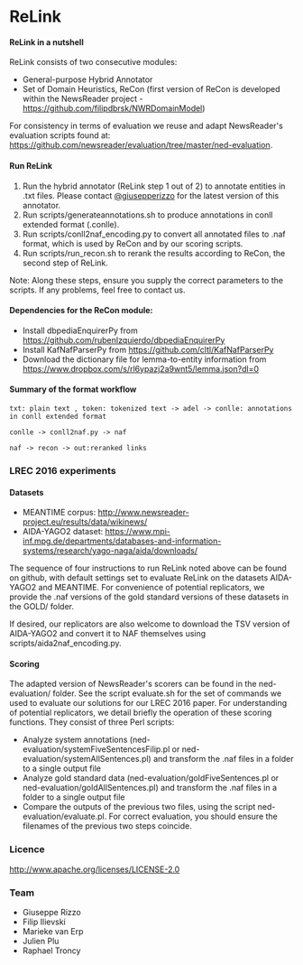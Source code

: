 # ReLink

#### ReLink in a nutshell
ReLink consists of two consecutive modules:
- General-purpose Hybrid Annotator
- Set of Domain Heuristics, ReCon (first version of ReCon is developed within the NewsReader project - https://github.com/filipdbrsk/NWRDomainModel)

For consistency in terms of evaluation we reuse and adapt NewsReader's evaluation scripts found at: https://github.com/newsreader/evaluation/tree/master/ned-evaluation.

#### Run ReLink

1. Run the hybrid annotator (ReLink step 1 out of 2) to annotate entities in .txt files. Please contact [@giusepperizzo](https://github.com/giusepperizzo) for the latest version of this annotator.
2. Run scripts/generateannotations.sh to produce annotations in conll extended format (.conlle).
3. Run scripts/conll2naf_encoding.py to convert all annotated files to .naf format, which is used by ReCon and by our scoring scripts.
4. Run scripts/run_recon.sh to rerank the results according to ReCon, the second step of ReLink.
 
Note: Along these steps, ensure you supply the correct parameters to the scripts. If any problems, feel free to contact us.

#### Dependencies for the ReCon module:
- Install dbpediaEnquirerPy from https://github.com/rubenIzquierdo/dbpediaEnquirerPy
- Install KafNafParserPy from https://github.com/cltl/KafNafParserPy
- Download the dictionary file for lemma-to-entity information from https://www.dropbox.com/s/rl6ypazj2a9wnt5/lemma.json?dl=0

#### Summary of the format workflow
    txt: plain text , token: tokenized text -> adel -> conlle: annotations in conll extended format
    
    conlle -> conll2naf.py -> naf
    
    naf -> recon -> out:reranked links

### LREC 2016 experiments

#### Datasets

- MEANTIME corpus: http://www.newsreader-project.eu/results/data/wikinews/
- AIDA-YAGO2 dataset: https://www.mpi-inf.mpg.de/departments/databases-and-information-systems/research/yago-naga/aida/downloads/

The sequence of four instructions to run ReLink noted above can be found on github, with default settings set to evaluate ReLink on the datasets AIDA-YAGO2 and MEANTIME. For convenience of potential replicators, we provide the .naf versions of the gold standard versions of these datasets in the GOLD/ folder. 

If desired, our replicators are also welcome to download the TSV version of AIDA-YAGO2 and convert it to NAF themselves using scripts/aida2naf_encoding.py.

#### Scoring

The adapted version of NewsReader's scorers can be found in the ned-evaluation/ folder. See the script evaluate.sh for the set of commands we used to evaluate our solutions for our LREC 2016 paper. For understanding of potential replicators, we detail briefly the operation of these scoring functions. They consist of three Perl scripts:
- Analyze system annotations (ned-evaluation/systemFiveSentencesFilip.pl or ned-evaluation/systemAllSentences.pl) and transform the .naf files in a folder to a single output file
- Analyze gold standard data (ned-evaluation/goldFiveSentences.pl or ned-evaluation/goldAllSentences.pl) and transform the .naf files in a folder to a single output file
- Compare the outputs of the previous two files, using the script ned-evaluation/evaluate.pl. For correct evaluation, you should ensure the filenames of the previous two steps coincide.
    
### Licence
http://www.apache.org/licenses/LICENSE-2.0

### Team
* Giuseppe Rizzo 
* Filip Ilievski
* Marieke van Erp
* Julien Plu
* Raphael Troncy
